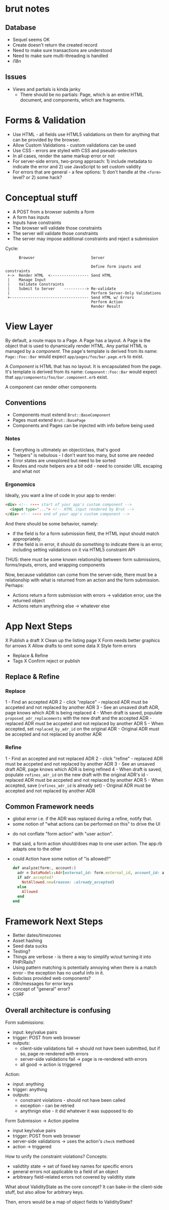 # brut notes

## Database

* Sequel seems OK
* Create doesn't return the created record
* Need to make sure transactions are understood
* Need to make sure multi-threading is handled
* i18n

## Issues

* Views and partials is kinda janky
  - There should be no partials: Page, which is an entire HTML document, and components, which are fragments.

# Forms & Validation

* Use HTML - all fields use HTML5 validations on them for anything that can be provided by the browser.
* Allow Custom Validations - custom validations can be used
* Use CSS - errors are styled with CSS and pseudo-selectors
* In all cases, render the same markup error or not
* For server-side errors, two-prong approach: 1) include metadata to indicate the error and 2) use JavaScript to set custom
validity
* For errors that are general - a few options: 1) don't handle at the `<form>` level?  or 2) some hack?



# Conceptual stuff

* A POST from a browser submits a form
* A form has inputs
* Inputs have constraints
* The browser will validate those constraints
* The server will validate those constraints
* The server may impose additional constraints and reject a submission

Cycle:

```
      Browser                         Server

                                      Define form inputs and constraints
 +->  Render HTML  <----------------- Send HTML
 |    Manage Input
 |    Validate Constraints
 |    Submit to Server    ----------> Re-validate
 |                                    Perform Server-Only Validations
 +----------------------------------- Send HTML w/ Errors
                                      Perform Action
                                      Render Result

```


# View Layer

By default, a route maps to a Page.  A Page has a layout.  A Page is the object that is used to dynamically render HTML.  Any
partial HTML is managed by a *component*. The page's template is derived from its name: `Page::Foo::Bar` would expect
`app/pages/foo/bar.page.erb` to exist.

A *Component* is HTML that has no layout.  It is encapsulated from the page. It's template is derived from its name:
`Component::Foo::Bar` would expect that `app/components/foo/bar.component.erb` exist.

A component can render other components

## Conventions

* Components must extend `Brut::BaseComponent`
* Pages must extend `Brut::BasePage`
* Components and Pages can be injected with info before being used

### Notes

* Everything is ultimately an object/class, that's good
* "helpers" is nebulous - I don't want too many, but some are needed
* Error states are unexplored but need to be sorted
* Routes and route helpers are a bit odd - need to consider URL escaping and what not

### Ergonomics

Ideally, you want a line of code in your app to render:

```html
<div> <!-- <--- start of your app's custom component -->
  <input type="..."> <!-- HTML input rendered by Brut -->
</div> <!-- <--- end of your app's custom component -->
```

And there should be some behavior, namely:

* if the field is for a form submission field, the HTML input should match
  appropriately.
* if the field is in error, it should do *something* to indicate there is an error,
  including setting validations on it via HTML5 constraint API

THUS: there must be some known relationship between form submissions, forms/inputs, errors, and wrapping components

Now, because validation can come from the server-side, there must be a relationship with what is returned from an action and the
form submission.  Perhaps:

- Actions return a form submission with errors -> validation error, use the returned object
- Actions return anythning else -> whatever else

# App Next Steps

X Publish a draft
X Clean up the listing page
X Form needs better graphics for arrows
X Allow drafts to omit some data
X Style form errors
* Replace & Refine
* Tags
X Confirm reject or publish

## Replace & Refine

### Replace

1 - Find an accepted ADR
2 - click "replace"
    - replaced ADR must be accpeted and not replaced by another ADR
3 - See an unsaved draft ADR, page knows which ADR is being replaced
4 - When draft is saved, populate `proposed_adr_replacements` with the new draft and the accepted ADR
    - replaced ADR must be accpeted and not replaced by another ADR
5 - When accepted, set `replaced_by_adr_id` on the original ADR
    - Original ADR must be accepted and not replaced by another ADR

### Refine

1 - Find an accepted and not replaced ADR
2 - click "refine"
    - replaced ADR must be accpeted and not replaced by another ADR
3 - See an unsaved draft ADR, page knows which ADR is being refined
4 - When draft is saved, populate `refines_adr_id` on the new draft with the original ADR's id
    - replaced ADR must be accpeted and not replaced by another ADR
5 - When accepted, save (`refines_adr_id` is already set)
    - Original ADR must be accepted and not replaced by another ADR

## Common Framework needs

* global error i.e. if the ADR was replaced during a refine, notify that.
* some notion of "what actions can be performed on this" to drive the UI


- do not conflate "form action" with "user action".
- that said, a form action should/does map to one user action. The app.rb adapts one to the other
- could Action have some notion of "is allowed?"

  ```ruby
  def analyze(form:, account:)
    adr = DataModel::Adr[external_id: form.external_id, account_id: account.id]
    if adr.accepted?
      NotAllowed.new(reason: :already_accepted)
    else
      Allowed
    end
  end
  ```

# Framework Next Steps

* Better dates/timezones
* Asset hashing
* Seed data sucks
* Testing?
* Things are verbose - is there a way to simplify w/out turning it into PHP/Rails?
* Using pattern matching is potentially annoying when there is a match error - the exception has no useful info in it.
* Subclass provided web components?
* i18n/messages for error keys
* concept of "general" error?
* CSRF


## Overall architecture is confusing


Form submissions:

* input: key/value pairs
* trigger: POST from web browser
* outputs:
  - client-side validations fail -> should not have been submitted, but if so, page re-rendered with errors
  - server-side validations fail -> page is re-rendered with errors
  - all good -> action is triggered

Action:

* input: anything
* trigger: anything
* outputs:
  - constraint violations - should not have been called
  - exception - can be retried
  - anythnign else - it did whatever it was supposed to do


Form Submission -> Action pipeline

* input key/value pairs
* trigger: POST from web browser
* server-side validations -> uses the action's `check` methoed
* action -> triggered

How to unify the constraint violations?  Concepts:

* validtity state -> set of fixed key names for specific errors
* general errors not applicable to a field of an object
* arbitreary field-related errors not covered by validtity state

What about ValidityState as the core concept?  It can bake-in the client-side stuff, but also allow for arbitrary keys.

Then, errors would be a map of object fields to ValidityState?
